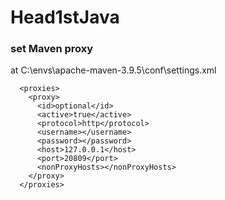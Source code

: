 # Head1stJava

### set Maven proxy

at C:\envs\apache-maven-3.9.5\conf\settings.xml

```
  <proxies>
    <proxy>
      <id>optional</id>
      <active>true</active>
      <protocol>http</protocol>
      <username></username>
      <password></password>
      <host>127.0.0.1</host>
      <port>20809</port>
      <nonProxyHosts></nonProxyHosts>
    </proxy>
  </proxies>
```


<proxies>


</proxies>
